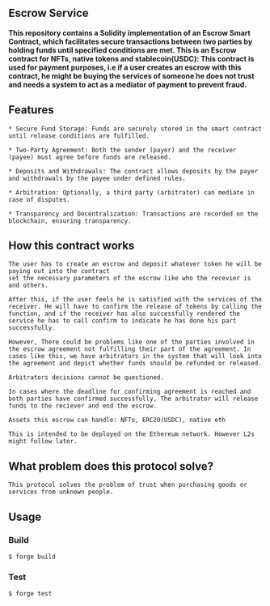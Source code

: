 ## Escrow Service

**This repository contains a Solidity implementation of an Escrow Smart Contract, which facilitates secure transactions between two parties by holding funds until specified conditions are met. This is an Escrow contract for NFTs, native tokens and stablecoin(USDC): This contract is used for payment purposes, i.e if a user creates an escrow with this contract, he might be buying the services of someone he does not trust and needs a system to act as a mediator of payment to prevent fraud.**

## Features 

    * Secure Fund Storage: Funds are securely stored in the smart contract until release conditions are fulfilled.

    * Two-Party Agreement: Both the sender (payer) and the receiver (payee) must agree before funds are released.

    * Deposits and Withdrawals: The contract allows deposits by the payer and withdrawals by the payee under defined rules.

    * Arbitration: Optionally, a third party (arbitrator) can mediate in case of disputes.

    * Transparency and Decentralization: Transactions are recorded on the blockchain, ensuring transparency.




## How this contract works

    The user has to create an escrow and deposit whatever token he will be paying out into the contract
    set the necessary parameters of the escrow like who the recevier is and others.

    After this, if the user feels he is satisfied with the services of the receiver. He will have to confirm the release of tokens by calling the function, and if the receiver has also successfully rendered the service he has to call confirm to indicate he has done his part successfully.

    However, There could be problems like one of the parties involved in the escrow agreement not fulfilling their part of the agreement. In cases like this, we have arbitrators in the system that will look into the agreement and depict whether funds should be refunded or released.

    Arbitrators decisions cannot be questioned.

    In cases where the deadline for confirming agreement is reached and both parties have confirmed successfully, The arbitrator will release funds to the reciever and end the escrow.

    Assets this escrow can handle: NFTs, ERC20(USDC), native eth

    This is intended to be deployed on the Ethereum network. However L2s might follow later.

## What problem does this protocol solve?
    This protocol solves the problem of trust when purchasing goods or services from unknown people.

## Usage

### Build

```shell
$ forge build
```

### Test

```shell
$ forge test
```

